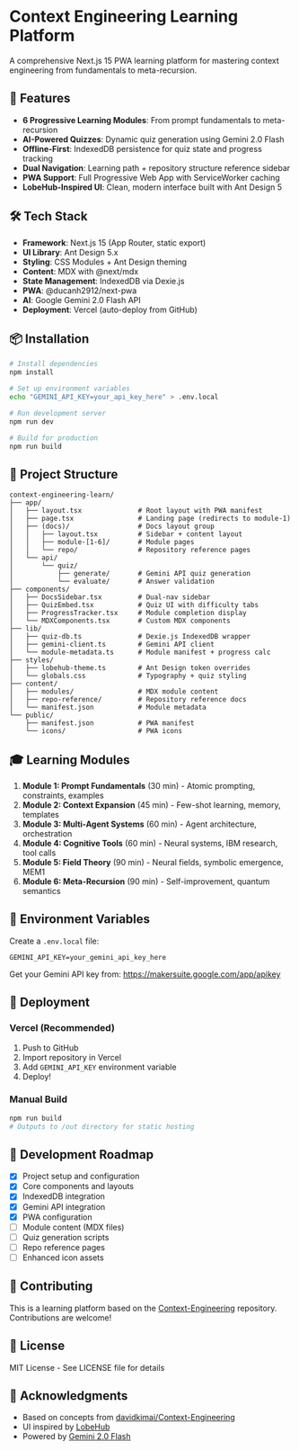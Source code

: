 # Context Engineering Learning Platform

A comprehensive Next.js 15 PWA learning platform for mastering context engineering from fundamentals to meta-recursion.

## 🚀 Features

- **6 Progressive Learning Modules**: From prompt fundamentals to meta-recursion
- **AI-Powered Quizzes**: Dynamic quiz generation using Gemini 2.0 Flash
- **Offline-First**: IndexedDB persistence for quiz state and progress tracking
- **Dual Navigation**: Learning path + repository structure reference sidebar
- **PWA Support**: Full Progressive Web App with ServiceWorker caching
- **LobeHub-Inspired UI**: Clean, modern interface built with Ant Design 5

## 🛠️ Tech Stack

- **Framework**: Next.js 15 (App Router, static export)
- **UI Library**: Ant Design 5.x
- **Styling**: CSS Modules + Ant Design theming
- **Content**: MDX with @next/mdx
- **State Management**: IndexedDB via Dexie.js
- **PWA**: @ducanh2912/next-pwa
- **AI**: Google Gemini 2.0 Flash API
- **Deployment**: Vercel (auto-deploy from GitHub)

## 📦 Installation

```bash
# Install dependencies
npm install

# Set up environment variables
echo "GEMINI_API_KEY=your_api_key_here" > .env.local

# Run development server
npm run dev

# Build for production
npm run build
```

## 📁 Project Structure

```
context-engineering-learn/
├── app/
│   ├── layout.tsx              # Root layout with PWA manifest
│   ├── page.tsx                # Landing page (redirects to module-1)
│   ├── (docs)/                 # Docs layout group
│   │   ├── layout.tsx          # Sidebar + content layout
│   │   ├── module-[1-6]/       # Module pages
│   │   └── repo/               # Repository reference pages
│   └── api/
│       └── quiz/
│           ├── generate/       # Gemini API quiz generation
│           └── evaluate/       # Answer validation
├── components/
│   ├── DocsSidebar.tsx         # Dual-nav sidebar
│   ├── QuizEmbed.tsx           # Quiz UI with difficulty tabs
│   ├── ProgressTracker.tsx     # Module completion display
│   └── MDXComponents.tsx       # Custom MDX components
├── lib/
│   ├── quiz-db.ts              # Dexie.js IndexedDB wrapper
│   ├── gemini-client.ts        # Gemini API client
│   └── module-metadata.ts      # Module manifest + progress calc
├── styles/
│   ├── lobehub-theme.ts        # Ant Design token overrides
│   └── globals.css             # Typography + quiz styling
├── content/
│   ├── modules/                # MDX module content
│   ├── repo-reference/         # Repository reference docs
│   └── manifest.json           # Module metadata
└── public/
    ├── manifest.json           # PWA manifest
    └── icons/                  # PWA icons
```

## 🎓 Learning Modules

1. **Module 1: Prompt Fundamentals** (30 min) - Atomic prompting, constraints, examples
2. **Module 2: Context Expansion** (45 min) - Few-shot learning, memory, templates
3. **Module 3: Multi-Agent Systems** (60 min) - Agent architecture, orchestration
4. **Module 4: Cognitive Tools** (60 min) - Neural systems, IBM research, tool calls
5. **Module 5: Field Theory** (90 min) - Neural fields, symbolic emergence, MEM1
6. **Module 6: Meta-Recursion** (90 min) - Self-improvement, quantum semantics

## 🔑 Environment Variables

Create a `.env.local` file:

```env
GEMINI_API_KEY=your_gemini_api_key_here
```

Get your Gemini API key from: https://makersuite.google.com/app/apikey

## 🚀 Deployment

### Vercel (Recommended)

1. Push to GitHub
2. Import repository in Vercel
3. Add `GEMINI_API_KEY` environment variable
4. Deploy!

### Manual Build

```bash
npm run build
# Outputs to /out directory for static hosting
```

## 📝 Development Roadmap

- [x] Project setup and configuration
- [x] Core components and layouts
- [x] IndexedDB integration
- [x] Gemini API integration
- [x] PWA configuration
- [ ] Module content (MDX files)
- [ ] Quiz generation scripts
- [ ] Repo reference pages
- [ ] Enhanced icon assets

## 🤝 Contributing

This is a learning platform based on the [Context-Engineering](https://github.com/davidkimai/Context-Engineering) repository. Contributions are welcome!

## 📄 License

MIT License - See LICENSE file for details

## 🙏 Acknowledgments

- Based on concepts from [davidkimai/Context-Engineering](https://github.com/davidkimai/Context-Engineering)
- UI inspired by [LobeHub](https://github.com/lobehub)
- Powered by [Gemini 2.0 Flash](https://deepmind.google/technologies/gemini/)
